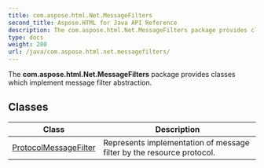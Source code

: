 ```yaml
---
title: com.aspose.html.Net.MessageFilters
second_title: Aspose.HTML for Java API Reference
description: The com.aspose.html.Net.MessageFilters package provides classes which implement message filter abstraction
type: docs
weight: 280
url: /java/com.aspose.html.net.messagefilters/
---
```

The **com.aspose.html.Net.MessageFilters** package provides classes which implement message filter abstraction.

## Classes

| Class | Description |
| --- | --- |
| [ProtocolMessageFilter](./protocolmessagefilter/) | Represents implementation of message filter by the resource protocol. |

